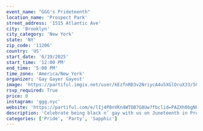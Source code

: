 ```yaml
---
event_name: "GGG's Prideteenth"
location_name: 'Prospect Park'
street_address: '1515 Atlantic Ave'
city: 'Brooklyn'
city_category: 'New York'
state: 'NY'
zip_code: '11206'
country: 'US'
start_date: '6/19/2025'
start_time: '12:00 PM'
end_time: '5:00 PM'
time_zone: 'America/New_York'
organizer: 'Gay Gayer Gayest'
image: 'https://partiful.imgix.net/user/kEzfnRD3v2NriycA4u5XGlOruX33/50580023-d8a6-4ead-ab?fit=clip&w=800&auto=format'
rsvp_required: True
price: 0
instagram: 'ggg.nyc'
website: 'https://partiful.com/e/lIj4P8nVKn4WTOB7G8Uw?fbclid=PAZXh0bgNhZW0CMTEAAafNK18zPvLyEnJrXRzmcPM4nzUIgXS631ju6dhI2I4i1-EIqIbimwYGldfsEg_aem_1Z8LRfNEICrwiBU5ChcHKw'
description: 'Celebrate being black n’ gay with us on Juneteenth in Prospect Park from 12pm-5pm sounds by talia goddess @taliaagoddess. BYOeverythingggg - lq, food, snacks, blankets games & energy. laws of the lawn: -bring a blanket -hydrate ho -be hot AND respectful - respect the space. prospect park isn’t your ex’s apartment ;) -take care of your trash -drink responsibly -follow @ggg.nyc duh'
categories: ['Pride', 'Party', 'Sapphic']
---
```

